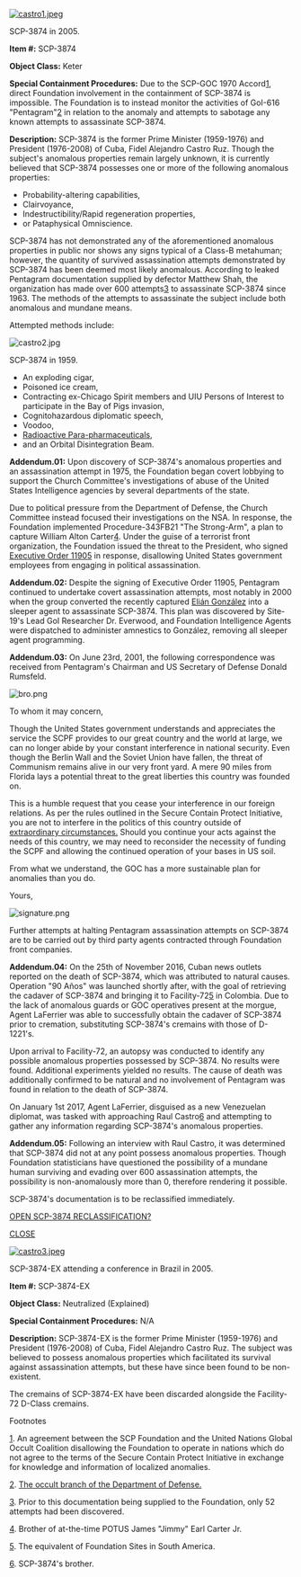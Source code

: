 [![castro1.jpeg](http://scp-wiki.wdfiles.com/local--resized-images/scp-3874/castro1.jpeg/medium.jpg)](http://scp-wiki.wdfiles.com/local--files/scp-3874/castro1.jpeg)

SCP-3874 in 2005.

**Item #:** SCP-3874

**Object Class:** Keter

**Special Containment Procedures:** Due to the SCP-GOC 1970 Accord[1](javascript:;), direct Foundation involvement in the containment of SCP-3874 is impossible. The Foundation is to instead monitor the activities of GoI-616 "Pentagram"[2](javascript:;) in relation to the anomaly and attempts to sabotage any known attempts to assassinate SCP-3874.

**Description:** SCP-3874 is the former Prime Minister (1959-1976) and President (1976-2008) of Cuba, Fidel Alejandro Castro Ruz. Though the subject's anomalous properties remain largely unknown, it is currently believed that SCP-3874 possesses one or more of the following anomalous properties:

*   Probability-altering capabilities,
*   Clairvoyance,
*   Indestructibility/Rapid regeneration properties,
*   or Pataphysical Omniscience.

SCP-3874 has not demonstrated any of the aforementioned anomalous properties in public nor shows any signs typical of a Class-B metahuman; however, the quantity of survived assassination attempts demonstrated by SCP-3874 has been deemed most likely anomalous. According to leaked Pentagram documentation supplied by defector Matthew Shah, the organization has made over 600 attempts[3](javascript:;) to assassinate SCP-3874 since 1963. The methods of the attempts to assassinate the subject include both anomalous and mundane means.

Attempted methods include:

![castro2.jpg](http://scp-wiki.wdfiles.com/local--files/scp-3874/castro2.jpg)

SCP-3874 in 1959.

*   An exploding cigar,
*   Poisoned ice cream,
*   Contracting ex-Chicago Spirit members and UIU Persons of Interest to participate in the Bay of Pigs invasion,
*   Cognitohazardous diplomatic speech,
*   Voodoo,
*   [Radioactive Para-pharmaceuticals](/scp-3521),
*   and an Orbital Disintegration Beam.

**Addendum.01:** Upon discovery of SCP-3874's anomalous properties and an assassination attempt in 1975, the Foundation began covert lobbying to support the Church Committee's investigations of abuse of the United States Intelligence agencies by several departments of the state.

Due to political pressure from the Department of Defense, the Church Committee instead focused their investigations on the NSA. In response, the Foundation implemented Procedure-343FB21 "The Strong-Arm", a plan to capture William Alton Carter[4](javascript:;). Under the guise of a terrorist front organization, the Foundation issued the threat to the President, who signed [Executive Order 11905](https://en.wikipedia.org/wiki/Executive_Order_11905) in response, disallowing United States government employees from engaging in political assassination.

**Addendum.02:** Despite the signing of Executive Order 11905, Pentagram continued to undertake covert assassination attempts, most notably in 2000 when the group converted the recently captured [Elián González](https://en.wikipedia.org/wiki/Eli%C3%A1n_Gonz%C3%A1lez#Taken_by_federal_authorities) into a sleeper agent to assassinate SCP-3874. This plan was discovered by Site-19's Lead GoI Researcher Dr. Everwood, and Foundation Intelligence Agents were dispatched to administer amnestics to González, removing all sleeper agent programming.

**Addendum.03:** On June 23rd, 2001, the following correspondence was received from Pentagram's Chairman and US Secretary of Defense Donald Rumsfeld.

![bro.png](http://scp-wiki.wdfiles.com/local--files/scp-3874/bro.png)

  
  
  
  
  
  
To whom it may concern,

Though the United States government understands and appreciates the service the SCPF provides to our great country and the world at large, we can no longer abide by your constant interference in national security. Even though the Berlin Wall and the Soviet Union have fallen, the threat of Communism remains alive in our very front yard. A mere 90 miles from Florida lays a potential threat to the great liberties this country was founded on.

This is a humble request that you cease your interference in our foreign relations. As per the rules outlined in the Secure Contain Protect Initiative, you are not to interfere in the politics of this country outside of [extraordinary circumstances.](/scp-4444) Should you continue your acts against the needs of this country, we may need to reconsider the necessity of funding the SCPF and allowing the continued operation of your bases in US soil.

From what we understand, the GOC has a more sustainable plan for anomalies than you do.

Yours,

![signature.png](http://scp-wiki.wdfiles.com/local--files/scp-3874/signature.png)

Further attempts at halting Pentagram assassination attempts on SCP-3874 are to be carried out by third party agents contracted through Foundation front companies.

**Addendum.04:** On the 25th of November 2016, Cuban news outlets reported on the death of SCP-3874, which was attributed to natural causes. Operation "90 Años" was launched shortly after, with the goal of retrieving the cadaver of SCP-3874 and bringing it to Facility-72[5](javascript:;) in Colombia. Due to the lack of anomalous guards or GOC operatives present at the morgue, Agent LaFerrier was able to successfully obtain the cadaver of SCP-3874 prior to cremation, substituting SCP-3874's cremains with those of D-1221's.

Upon arrival to Facility-72, an autopsy was conducted to identify any possible anomalous properties possessed by SCP-3874. No results were found. Additional experiments yielded no results. The cause of death was additionally confirmed to be natural and no involvement of Pentagram was found in relation to the death of SCP-3874.

On January 1st 2017, Agent LaFerrier, disguised as a new Venezuelan diplomat, was tasked with approaching Raul Castro[6](javascript:;) and attempting to gather any information regarding SCP-3874's anomalous properties.

**Addendum.05:** Following an interview with Raul Castro, it was determined that SCP-3874 did not at any point possess anomalous properties. Though Foundation statisticians have questioned the possibility of a mundane human surviving and evading over 600 assassination attempts, the possibility is non-anomalously more than 0, therefore rendering it possible.

SCP-3874's documentation is to be reclassified immediately.

 [OPEN SCP-3874 RECLASSIFICATION?](javascript:;)

[CLOSE](javascript:;)

[![castro3.jpeg](http://scp-wiki.wdfiles.com/local--resized-images/scp-3874/castro3.jpeg/medium.jpg)](http://scp-wiki.wdfiles.com/local--files/scp-3874/castro3.jpeg)

SCP-3874-EX attending a conference in Brazil in 2005.

**Item #:** SCP-3874-EX

**Object Class:** Neutralized (Explained)

**Special Containment Procedures:** N/A

**Description:** SCP-3874-EX is the former Prime Minister (1959-1976) and President (1976-2008) of Cuba, Fidel Alejandro Castro Ruz. The subject was believed to possess anomalous properties which facilitated its survival against assassination attempts, but these have since been found to be non-existent.

The cremains of SCP-3874-EX have been discarded alongside the Facility-72 D-Class cremains.

  
  

Footnotes

[1](javascript:;). An agreement between the SCP Foundation and the United Nations Global Occult Coalition disallowing the Foundation to operate in nations which do not agree to the terms of the Secure Contain Protect Initiative in exchange for knowledge and information of localized anomalies.

[2](javascript:;). [The occult branch of the Department of Defense.](http://www.scp-wiki.net/scp-4220)

[3](javascript:;). Prior to this documentation being supplied to the Foundation, only 52 attempts had been discovered.

[4](javascript:;). Brother of at-the-time POTUS James "Jimmy" Earl Carter Jr.

[5](javascript:;). The equivalent of Foundation Sites in South America.

[6](javascript:;). SCP-3874's brother.